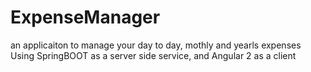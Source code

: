 # ExpenseManager
an applicaiton to manage your day to day, mothly and yearls expenses 
Using SpringBOOT as a server side service, and Angular 2 as a client 
